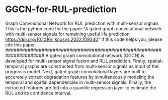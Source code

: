 # GGCN-for-RUL-prediction
Graph Convolutional Network for RUL prediction with multi-sensor signals
This is the python code for the paper:"A gated graph convolutional network with multi-sensor signals for remaining useful life prediction
https://doi.org/10.1016/j.knosys.2022.109340"
If this code helps you, please cite this paper.
######################################################################
A gated graph convolutional network (GGCN) is developed for multi-sensor signal fusion and RUL prediction. Firstly, spatial–temporal graphs
are constructed from multi-sensor signals as input of the prognosis model. Next, gated graph convolutional layers are built to accurately 
extract degradation features by simultaneously modeling the temporal and spatial dependencies in multi-sensor signals. Finally, the extracted
features are fed into a quantile regression layer to estimate the RUL and its confidence interval.
